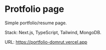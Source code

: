 # Protfolio page

Simple portfolio/resume page.

Stack: Next.js, TypeScript, Tailwind, MongoDB.

URL: https://portfolio-domrut.vercel.app
